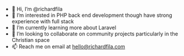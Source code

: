 - 👋 Hi, I’m @richardfila
- 👀 I’m interested in PHP back end development though have strong experience with full stack
- 🌱 I’m currently learning more about Laravel
- 💞️ I’m looking to collaborate on community projects particularly in the Christian space
- 📫 Reach me on email at hello@richardfila.com
 
<!---
richardfila/richardfila is a ✨ special ✨ repository because its `README.md` (this file) appears on your GitHub profile.
You can click the Preview link to take a look at your changes.
--->
